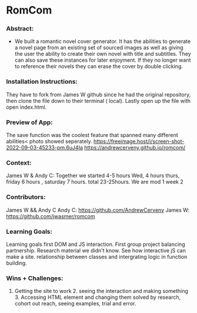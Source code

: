 
# RomCom  

### Abstract:
[//]: <> (Briefly describe what you built and its features. What problem is the app solving? How does this application solve that problem?)
- We built a romantic novel cover generator. It has the abilities to generate a novel page from an existing set of sourced images as well as giving the user the ability to create their own novel with title and subtitles. They can also save these instances for later enjoyment. If they no longer want to reference their novels they can erase the cover by double clicking.

### Installation Instructions:
[//]: <> (What steps does a person have to take to get your app cloned down and running?)
They have to fork from James W github since he had the original repository, then clone the file down to their terminal ( local). Lastly open up the file with open index.html.

### Preview of App:
[//]: <> (Provide ONE gif or screenshot of your application - choose the "coolest" piece of functionality to show off.)
The save function was the coolest feature that spanned many different abilities< photo showed seperately.
https://freeimage.host/i/screen-shot-2022-09-03-45233-pm.6uJ4Ia
https://andrewcerveny.github.io/romcom/
### Context:
[//]: <> (Give some context for the project here. How long did you have to work on it? How far into the Turing program are you?)
James W & Andy C: Together we started 4-5 hours Wed, 4 hours thurs, friday 6 hours , saturday 7 hours. total 23-25hours. We are mod 1 week 2

### Contributors:
[//]: <> (Who worked on this application? Link to their GitHubs.)
James W && Andy C
Andy C: https://github.com/AndrewCerveny
James W: https://github.com/jwasmer/romcom
### Learning Goals:
[//]: <> (What were the learning goals of this project? What tech did you work with?)
Learning goals first DOM and JS interaction. First group project balancing partnership. Research material we didn't know. See how interactive jS can make a site. relationship between classes and intergrating logic in function building.
### Wins + Challenges:
[//]: <> (What are 2-3 wins you have from this project? What were some challenges you faced - and how did you get over them?)
1. Getting the site to work 2. seeing the interaction and making something 3. Accessing HTML element and changing them solved by research, cohort out reach, seeing examples, trial and error.

